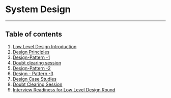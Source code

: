 # System Design 
_________________________

## Table of contents
1. [Low Level Design Introduction](https://github.com/acinonyx2199/System-Design/blob/main/Low-Level-Design-Intro.md)
2. [Design Principles](https://github.com/acinonyx2199/System-Design/blob/main/Design%20Principles.md)
3. [Design-Pattern -1 ](https://github.com/acinonyx2199/System-Design/blob/main/Design-Pattern%20-1.md)
4. [Doubt clearing session]()
5. [Design-Pattern -2]()
6. [Design - Pattern -3]()
7. [Design Case Studies]()
8. [Doubt Clearing Session]()
9. [Interview Readiness for Low Level Design Round]()
